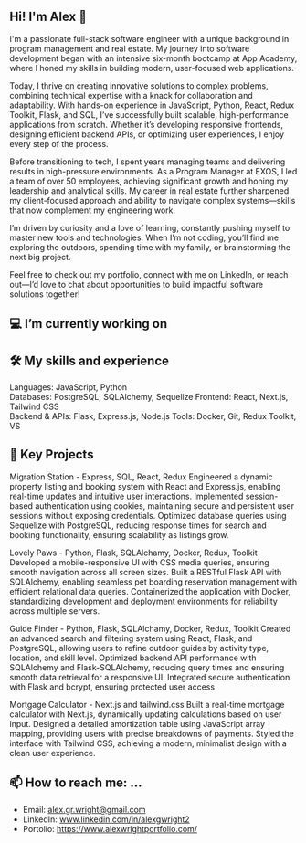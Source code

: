 ## Hi! I'm Alex 👋

I'm a passionate full-stack software engineer with a unique background in program management and real estate. My journey into software development began with an intensive six-month bootcamp at App Academy, where I honed my skills in building modern, user-focused web applications.

Today, I thrive on creating innovative solutions to complex problems, combining technical expertise with a knack for collaboration and adaptability. With hands-on experience in JavaScript, Python, React, Redux Toolkit, Flask, and SQL, I’ve successfully built scalable, high-performance applications from scratch. Whether it’s developing responsive frontends, designing efficient backend APIs, or optimizing user experiences, I enjoy every step of the process.

Before transitioning to tech, I spent years managing teams and delivering results in high-pressure environments. As a Program Manager at EXOS, I led a team of over 50 employees, achieving significant growth and honing my leadership and analytical skills. My career in real estate further sharpened my client-focused approach and ability to navigate complex systems—skills that now complement my engineering work.

I’m driven by curiosity and a love of learning, constantly pushing myself to master new tools and technologies. When I’m not coding, you’ll find me exploring the outdoors, spending time with my family, or brainstorming the next big project.

Feel free to check out my portfolio, connect with me on LinkedIn, or reach out—I’d love to chat about opportunities to build impactful software solutions together!

## 💻 I’m currently working on

## 🛠 My skills and experience
Languages: JavaScript, Python		
Databases: PostgreSQL, SQLAlchemy, Sequelize
Frontend: React, Next.js, Tailwind CSS	
Backend & APIs: Flask, Express.js, Node.js
Tools: Docker, Git, Redux Toolkit, VS
 
## 🔆 Key Projects
Migration Station -  Express, SQL, React, Redux
Engineered a dynamic property listing and booking system with React and Express.js, enabling real-time updates and intuitive user interactions.
Implemented session-based authentication using cookies, maintaining secure and persistent user sessions without exposing credentials.
Optimized database queries using Sequelize with PostgreSQL, reducing response times for search and booking functionality, ensuring scalability as listings grow.

Lovely Paws  -  Python, Flask, SQLAlchamy, Docker, Redux, Toolkit
Developed a mobile-responsive UI with CSS media queries, ensuring smooth navigation across all screen sizes.
Built a RESTful Flask API with SQLAlchemy, enabling seamless pet boarding reservation management with efficient relational data queries.
Containerized the application with Docker, standardizing development and deployment environments for reliability across multiple servers.


Guide Finder  -  Python, Flask, SQLAlchamy, Docker, Redux, Toolkit
Created an advanced search and filtering system using React, Flask, and PostgreSQL, allowing users to refine outdoor guides by activity type, location, and skill level.
Optimized backend API performance with SQLAlchemy and Flask-SQLAlchemy, reducing query times and ensuring smooth data retrieval for a responsive UI.
Integrated secure authentication with Flask and bcrypt, ensuring protected user access

Mortgage Calculator  -  Next.js and tailwind.css
Built a real-time mortgage calculator with Next.js, dynamically updating calculations based on user input.
Designed a detailed amortization table using JavaScript array mapping, providing users with precise breakdowns of payments.
Styled the interface with Tailwind CSS, achieving a modern, minimalist design with a clean user experience.

## 📫 How to reach me: ...
- Email: alex.gr.wright@gmail.com
- LinkedIn: www.linkedin.com/in/alexgwright2
- Portolio: https://www.alexwrightportfolio.com/

